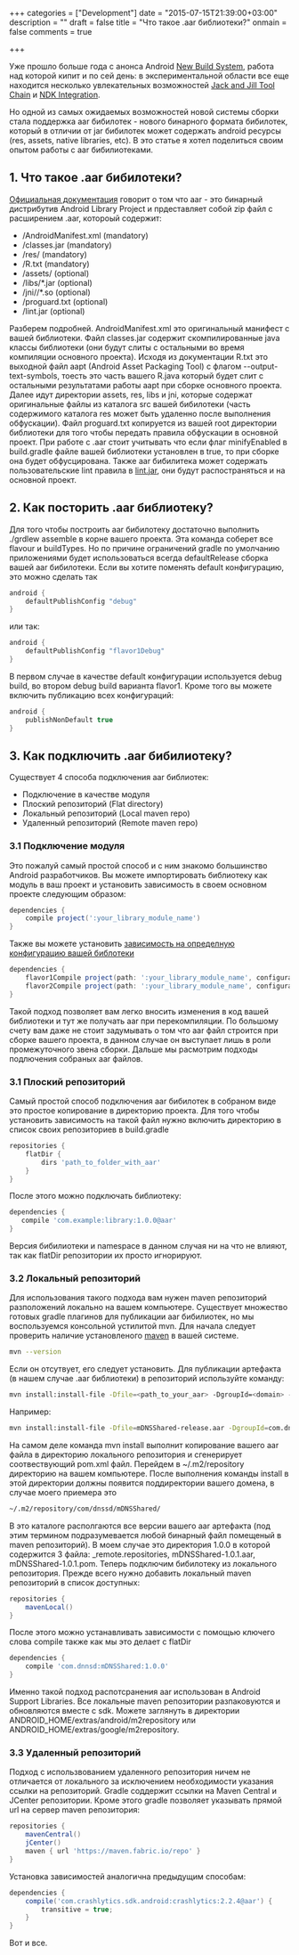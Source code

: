 +++
categories = ["Development"]
date = "2015-07-15T21:39:00+03:00"
description = ""
draft = false
title = "Что такое .aar библиотеки?"
onmain = false
comments = true

+++

Уже прошло больше года с анонса Android [New Build System](http://tools.android.com/tech-docs/new-build-system), работа над которой кипит и по сей день: в экспериментальной области все еще находится несколько увлекательных возможностей [Jack and Jill Tool Chain](http://tools.android.com/tech-docs/jackandjill) и [NDK Integration](http://tools.android.com/tech-docs/new-build-system/gradle-experimental#TOC-Ndk-Integration).

Но одной из самых ожидаемых возможностей новой системы сборки стала поддержка aar бибилотек - нового бинарного формата бибилотек, который в отличии от jar бибилотек может содержать android ресурсы (res, assets, native libraries, etc).  В это статье я хотел поделиться своим опытом работы с aar бибилиотеками.
<!--more-->

##  1. Что такое .aar бибилотеки?
[Официальная документация](http://tools.android.com/tech-docs/new-build-system/aar-format) говорит о том что aar  - это бинарный дистрибутив Android Library Project и прдеставляет собой zip файл с расширением .aar, котороый содержит:

* /AndroidManifest.xml (mandatory)
* /classes.jar (mandatory)		
* /res/ (mandatory)
* /R.txt (mandatory)
* /assets/ (optional)
* /libs/*.jar (optional)
* /jni/<abi>/*.so (optional)
* /proguard.txt (optional)
* /lint.jar (optional)
	
Разберем подробней. AndroidManifest.xml это оригинальный манифест с вашей библиотеки. Файл сlasses.jar содержит скомпилированные java классы библиотеки (они будут слиты с остальными во время компиляции основного проекта). Исходя из документации R.txt это выходной файл aapt (Android Asset Packaging Tool) с флагом --output-text-symbols, тоесть это часть вашего R.java который будет слит с остальными результатами работы aapt при сборке основного проекта. Далее идут директории assets, res, libs и jni, которые содержат оригинальные файлы из каталога src вашей бибилотеки (часть содержимого каталога res может быть удаленно после выполнения обфускации). Файл proguard.txt копируется из вашей root директории библиотеки для того чтобы передать правила обфускации в основной проект. При  работе с .aar стоит учитывать что если флаг minifyEnabled в build.gradle файле вашей библиотеки установлен в true, то при сборке она будет обфусцирована. Также aar бибилитека может содержать пользовательские lint правила в [lint.jar](https://groups.google.com/forum/#!msg/adt-dev/seWAK5r1fjI/0ed2rztjDbEJ), они будут распостраняться и на основной проект.
	
## 2. Как посторить .aar библиотеку?

Для того чтобы построить aar бибилотеку достаточно выполнить ./grdlew assemble в корне вашего проекта. Эта команда соберет все flavour и buildTypes. Но по причине ограничений gradle по умолчанию приложениями будет использоваться всегда defaultRelease сборка вашей aar бибилотеки. Если вы хотите поменять default конфигурацию, это можно сделать так
	
~~~gradle
android {
    defaultPublishConfig "debug"
} 
~~~
	
или так:
	
~~~gradle
android {
    defaultPublishConfig "flavor1Debug"
}
~~~
	
В первом случае в качестве default конфигурации используется debug build, во втором debug build варианта flavor1. Кроме того вы можете включить публикацию всех конфигураций:

~~~gradle
android {        
    publishNonDefault true
}
~~~
	
## 3. Как подключить .aar бибилиотеку?

Существует 4 способа подключения aar библиотек:

- Подключение в качестве модуля
- Плоский репозиторий (Flat directory)
- Локальный репозиторий (Local maven repo)
- Удаленный репозиторий (Remote maven repo)

### 3.1 Подключение модуля

Это пожалуй самый простой способ и с ним знакомо большинство Android разработчиков. Вы можете импортировать библиотеку как модуль в ваш проект и установить зависимость в своем основном проекте следующим образом:

~~~gradle
dependencies {
    compile project(':your_library_module_name')
}
~~~

Также вы можете установить [зависимость на определную конфигурацию вашей библотеки](http://tools.android.com/tech-docs/new-build-system/user-guide#TOC-Referencing-a-Library)

~~~gradle
dependencies {
    flavor1Compile project(path: ':your_library_module_name', configuration: 'flavor1Release')
    flavor2Compile project(path: ':your_library_module_name', configuration: 'flavor2Release')
}
~~~

Такой подход позволяет вам легко вносить изменения в код вашей библиотеки и тут же получать aar при перекомпиляции. По большому счету вам даже не стоит задумывать о том что aar файл строится при сборке вашего проекта, в данном случае он выступает лишь в роли промежуточного звена сборки. Дальше мы расмотрим подходы подлючения собраных aar файлов.

### 3.1 Плоский репозиторий
	
Самый простой способ подключения aar бибилотек в собраном виде это простое копирование в директорию проекта. Для того чтобы установить зависимость на такой файл нужно включить директорию в список своих репозиториев в build.gradle

~~~gradle
repositories {
    flatDir {
        dirs 'path_to_folder_with_aar'
    }
}
~~~

После этого можно подключать библиотеку:

~~~gradle
dependencies {
   compile 'com.example:library:1.0.0@aar'
}
~~~

Версия бибилиотеки и namespace в данном случая ни на что не влияют, так как flatDir репозитории их просто игнорируют.

### 3.2 Локальный репозиторий

Для использования такого подхода вам нужен maven репозиторий разположений локально на вашем компьютере. Существует множество готовых gradle плагинов для публикации aar бибилиотек, но мы воспользуемся консольной устилитой mvn. Для начала следует проверить наличие установленого [maven](https://maven.apache.org/) в вашей системе.
	
~~~zsh
mvn --version
~~~

Если он отсутвует, его следует установить. Для публикации артефакта (в нашем случае .aar  библиотеки) в репозиторий используйте команду:
	
~~~zsh
mvn install:install-file -Dfile=<path_to_your_aar> -DgroupId=<domain> -DartifactId=<artifact_id> -Dversion=<version> -Dpackaging=aar
~~~

Например:
	
~~~zsh
mvn install:install-file -Dfile=mDNSShared-release.aar -DgroupId=com.dnssd -DartifactId=mDNSShared -Dversion=1.0.0 -Dpackaging=aar
~~~

На самом деле команда mvn install выполнит копирование вашего aar файла в директорию локального репозитория и сгенерирует соотвествующий pom.xml файл. Перейдем в ~/.m2/repository директорию на вашем компьютере. После выполнения команды install в этой директории должны появится поддиректории вашего домена, в случае моего приемера это 

~~~zsh
~/.m2/repository/com/dnssd/mDNSShared/
~~~

В это каталоге располгаются все версии вашего aar артефакта (под этим термином подразумевается любой бинарный файл помещеный в maven репозиторий). В моем случае это директория 1.0.0 в которой содержится 3 файла: _remote.repositories, mDNSShared-1.0.1.aar, mDNSShared-1.0.1.pom. Теперь подключим бибилотеку из локального репозитория. Прежде всего нужно добавить локальный maven репозиторий в список доступных:

~~~gradle
repositories {
    mavenLocal()
}
~~~
    
После этого можно устанавливать зависимости с помощью ключего слова compile также как мы это делает с flatDir

~~~gradle
dependencies {
    compile 'com.dnnsd:mDNSShared:1.0.0'
}
~~~

Именно такой подход распотсранения aar использован в Android Support Libraries. Все локальные maven репозитории разпаковуются и обновляются вместе с sdk.  Можете заглянуть в директории ANDROID_HOME/extras/android/m2repository или ANDROID_HOME/extras/google/m2repository.
	
### 3.3 Удаленный репозиторий

Подход с использвованием удаленного репозитория ничем не отличается от локального за исключением необходимости указания ссылки на репозиторий. Gradle соддержит ссылки на Maven Central и JCenter репозитории. Кроме этого gradle позволяет указывать прямой url на сервер maven репозитория:
	
~~~gradle
repositories {
    mavenCentral()
    jCenter()
    maven { url 'https://maven.fabric.io/repo' }
}
~~~

Установка зависимостей аналогична предыдущим способам:

~~~gradle
dependencies {
    compile('com.crashlytics.sdk.android:crashlytics:2.2.4@aar') {
        transitive = true;
    }
}
~~~
    
Вот и все.